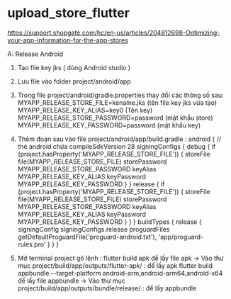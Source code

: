 # upload_store_flutter

https://support.shopgate.com/hc/en-us/articles/204812698-Optimizing-your-app-information-for-the-app-stores

A: Release Android

1. Tạo file key jks ( dùng Android studio )
2. Lưu file vào folder project/android/app
3. Trong file project/android/gradle.properties thay đổi các thông số sau:
MYAPP_RELEASE_STORE_FILE=kename.jks (tên file key jks vừa tạo)
MYAPP_RELEASE_KEY_ALIAS=key0 (Tên key)
MYAPP_RELEASE_STORE_PASSWORD=password	(mật khẩu store)
MYAPP_RELEASE_KEY_PASSWORD=password  (mật khẩu key)
 
4. Thêm đoạn sau vào file project/android/app/build.gradle :
android { // thẻ android chứa compileSdkVersion 28
    signingConfigs {
       debug {
           if (project.hasProperty('MYAPP_RELEASE_STORE_FILE')) {
               storeFile file(MYAPP_RELEASE_STORE_FILE)
               storePassword MYAPP_RELEASE_STORE_PASSWORD
               keyAlias MYAPP_RELEASE_KEY_ALIAS
               keyPassword MYAPP_RELEASE_KEY_PASSWORD
           }
       }
       release {
           if (project.hasProperty('MYAPP_RELEASE_STORE_FILE')) {
               storeFile file(MYAPP_RELEASE_STORE_FILE)
               storePassword MYAPP_RELEASE_STORE_PASSWORD
               keyAlias MYAPP_RELEASE_KEY_ALIAS
               keyPassword MYAPP_RELEASE_KEY_PASSWORD
           }
       }
   }
   buildTypes {
       release {
           signingConfig signingConfigs.release
           proguardFiles getDefaultProguardFile('proguard-android.txt'), 'app/proguard-rules.pro'
       }
   }
}
5. Mở terminal project gõ lệnh : flutter build apk để lấy file apk -> Vào thư mục project/build/app/outputs/flutter-apk/ : để lấy apk flutter build appbundle --target-platform android-arm,android-arm64,android-x64 để lấy file appbundle -> Vào thư mục project/build/app/outputs/bundle/release/ : để lấy appbundle
